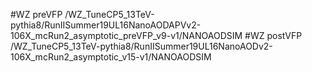 #WZ preVFP
/WZ_TuneCP5_13TeV-pythia8/RunIISummer19UL16NanoAODAPVv2-106X_mcRun2_asymptotic_preVFP_v9-v1/NANOAODSIM
#WZ postVFP
/WZ_TuneCP5_13TeV-pythia8/RunIISummer19UL16NanoAODv2-106X_mcRun2_asymptotic_v15-v1/NANOAODSIM
